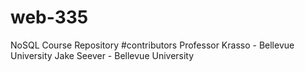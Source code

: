 # web-335
NoSQL Course Repository
#contributors 
Professor Krasso - Bellevue University 
Jake Seever - Bellevue University
